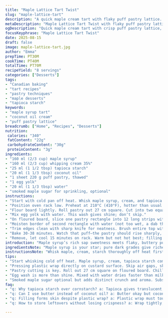 ```yaml
---
title: "Maple Lattice Tart Twist"
slug: "maple-lattice-tart"
description: "A quick maple cream tart with flaky puff pastry lattice. Cream thickened with tapioca instead of cornstarch. Butter swapped for coconut oil to add a subtle nutty aroma. Puff pastry pre-cut to speed prep. A sprinkle of smoked maple sugar instead of regular maple sugar for a smoky crunch. Cooling the cream covered in plastic wrap stops a skin forming, important for smooth texture. Oven preheated hot to get that golden caramelized puff. A lattice forms a barrier, stopping juices leaking and creating a layered crispiness contrast. Egg wash adds shine. Watch edges; too brown = overdone. Best served warm or room temp for tender-soft filling and crisp pastry contrast."
metaDescription: "Maple Lattice Tart Twist with flaky puff pastry lattice and silky tapioca-thickened cream infused with coconut oil aroma and smoky maple sugar sprinkle."
ogDescription: "Quick maple cream tart with crisp puff pastry lattice, tapioca-thickened silky filling, coconut oil aroma, and smoky maple sugar crunch. Warm or room temp serve."
focusKeyphrase: "Maple Lattice Tart Twist"
date: 2025-08-15
draft: false
image: maple-lattice-tart.jpg
author: "Emma"
prepTime: PT30M
cookTime: PT40M
totalTime: PT70M
recipeYield: "8 servings"
categories: ["Desserts"]
tags:
- "Canadian baking"
- "tart recipes"
- "pastry techniques"
- "maple desserts"
- "tapioca starch"
keywords:
- "maple syrup tart"
- "coconut oil cream"
- "puff pastry lattice"
breadcrumb: ["Home", "Recipes", "Desserts"]
nutrition: 
 calories: "340"
 fatContent: "22g"
 carbohydrateContent: "30g"
 proteinContent: "3g"
ingredients:
- "160 ml (2/3 cup) maple syrup"
- "160 ml (2/3 cup) whipping cream 35%"
- "25 ml (1 1/2 tbsp) tapioca starch"
- "20 ml (1 1/3 tbsp) coconut oil"
- "1 sheet 220 g puff pastry, thawed"
- "1 egg yolk"
- "20 ml (1 1/3 tbsp) water"
- "smoked maple sugar for sprinkling, optional"
instructions:
- "Start with cold pan off heat. Whisk maple syrup, cream, and tapioca starch until smooth. Toss in coconut oil chunks. Move to low-medium heat. Stir constantly; bubbles signal nearing boil — watch it don’t scorch. Once boiling, simmer 20 seconds, thickening into creamy custard. It should coat the spoon, heavy and smooth. Pour in bowl; press plastic wrap directly onto surface to prevent skin. Cool completely in fridge — this step’s non-negotiable for texture."
- "Position oven rack low. Preheat at 210°C (410°F), hotter than usual to give puff that golden blast."
- "Flour board lightly. Roll pastry out 27 cm square. Cut into two equal rectangles. Place on lined baking tray, cover loosely with clean towel, chill 25-30 minutes. Resting stops shrinkage and helps pastry stay crisp during cooking."
- "Mix egg yolk with water. This wash gives shine; don’t skip."
- "On floured board, slice one pastry rectangle into 12 long strips with a pizza cutter or sharp knife. Keep scraps."
- "Moisten border of second rectangle with water (not too wet, a dab then calm). Arrange 3 strips around edge to form a rim; acts like dam for filling—crucial to prevent soggy mess. Fill center evenly with chilled maple cream. Moisten rim again. Lay 5 strips diagonally, spaced evenly, pressing edges gently but firmly onto border. Wet edges again. Weave another 5 strips in opposite diagonal direction, creating a lattice. Reuse dough scraps for extra strips to fill gaps or fix edges if needed."
- "Trim edges clean with sharp knife for neatness. Brush entire top with egg wash — boosts color and seals lattice. Sprinkle lightly with smoked maple sugar for a touch of smoky caramel crunch, optional but worth it."
- "Bake 30-38 minutes. Watch that puff—the pastry should rise sharply, edges golden brown with little blister bubbles. The lattice darkens slightly, crisp and crackly. Avoid over-baking or filling will dry out and crust can burn."
- "Remove, let cool 15 minutes on rack. Warm but not hot best; filling sets but stays silky, pastry crisp but tender. Store leftovers wrapped in fridge but serve near room temp to revive crispness."
introduction: "Maple syrup’s rich sap sweetness meets flaky, buttery puff pastry in this lattice tart. I swapped cornstarch for tapioca starch once after the usual cloudiness started showing in my filling—tapioca gives silkiness, more translucent, less gummy. Coconut oil steps in for butter; adds subtle fragrance and handles heat better, less burn risk. This tart’s rhythmic contrast between tender cream and crisp lattice is a crowd-pleaser. In past batches, the filling skin formed and annoyed me, so I learned to cover with plastic wrap directly, no air gap. The lattice shielding filling stops leaks, keeps edges crisp, and visually makes the tart fancy without fuss. Smoked maple sugar topping lifts it above the typical sweetness, with crunch and gentle smoky notes."
ingredientsNote: "Maple syrup is your star; pure dark grades give richer flavor but lighter maple works too if you prefer milder. Tapioca starch is slippery but yields best non-gummy cream; cornstarch can be swapped back but watch thickening closely. Coconut oil should be refined for neutral flavor or virgin if you want slight coconut aroma—both work fine. Puff pastry—fresh, thawed well, and kept cold is crucial for those explosive layers. Egg yolk mixed with water or milk works for wash; water dries faster, milk gives richer color. Smoked maple sugar is not mandatory but elevates texture and adds complexity. If unavailable, a sprinkle of raw sugar with small pinch smoked paprika gives smoky notes. Adjust liquid quantities proportionally if substituting cream with half & half—expect slightly less richness but decent results."
instructionsNote: "Whisk maple, cream, starch thoroughly off heat first to avoid lumps. Adding fat like coconut oil gives sheen and seals filling’s texture. Monitor once on heat; slow simmer reduces ‘raw starch’ flavor, ensures thickness—you want custard that clings to spoon, no runny glaze stage. Plastic wrap pressed on cream’s surface is a classic chef trick, prevents that annoying skin forming. Don’t skip chilling; filling sets better and is easier to handle. Dye pastry on a floured surface, don’t overwork or it heats up and becomes sticky. Cutting strips evenly is key—pizza cutter is faster, sharper knives work too. Water on pastry edge acts like glue to avoid leaks, no damp or the dough will turn chewy. Weaving lattice strips diagonal way, not just criss-cross, helps structural integrity—watch the dough spacing for oven spring space. Egg wash adds golden glow, moisture to crisp layers. Bake hot and low rack to get puff pastry’s magic puff without burning top. Remove when color is golden with slight crackly bubbles. Let cool some; filling sets just right, pastry retains crisp crunch without becoming dense."
tips:
- "Start whisking cold off heat. Maple syrup, cream, tapioca starch combined first. No lumps. Adding coconut oil chunks right here seals texture later. On stove low-medium, stir constantly. Listen for soft bubbling. Don’t walk away. Near boiling means cream thickens fast then hold it. Too hot scorches flavor; not hot enough stays runny. Custard coats spoon heavy and smooth? Perfect stage to stop."
- "Pressing plastic wrap directly on custard surface. Skip air gaps, skin forms fast otherwise. Fridge chill mandatory—filling firms, easier to handle. I’ve lost batches skipping cooling. Texture noticeable; filling silky, no surface wrinkle. Cream texture improves with this step. Don’t rush; patience pays here."
- "Pastry cutting is key. Roll out 27 cm square on floured board. Chill before weaving. Cold dough essential to keep layers flaky, avoid stickiness. Use pizza cutter for even strips. Water dab on edges acts like glue. Too wet = chewy borders; too dry = leaks. Balance needed. Weaving lattice diagonally supports structure better than criss-cross; gives better oven spring and crisp contrast."
- "Egg wash is more than shine. Mixed with water dries faster than milk version but less color. Brush evenly, don’t soak pastry. Watch edges baking for first signs of burn; adjust oven rack or heat if needed. Oven at 210°C hot and rack low pushes puff pastry magic puff and caramelized color quickly. Missing these causes flat or pale crust."
- "Smoked maple sugar optional but adds distinct crunch and aroma. Substitute with raw sugar + pinch smoked paprika if unavailable. Sprinkle lightly; too much burns. Watch closely through baking toward end. Cooling 15 minutes is crucial. Filling sets just right; pastry stays crisp but not hardened. Refrigerate leftovers wrapped; warm before serving to bring back texture contrast."
faq:
- "q: Why tapioca starch over cornstarch? a: Tapioca gives translucent, silkier cream. Cornstarch can make cloudy or gummy if overcooked. Tapioca needs constant stir, watch thickening carefully. Texture difference noticeable after chilling. I flipped back and forth but tapioca wins for clarity and feel."
- "q: Can I use butter instead of coconut oil? a: Butter okay but coconut oil resists heat better. Butter risks burning; coconut adds gentle nutty aroma without overpowering. If you prefer butter, use refined and watch cooking temp lower. Oils vary in flash point; coconut better near boiling custard."
- "q: Filling forms skin despite plastic wrap? a: Plastic wrap must touch surface, no air gaps. Wrap not tight enough or chilled too warm can cause skin. If happens often, double wrap or press wrap anew mid-chill. You can also stir custard occasionally during cool to break film. Not ideal but helps."
- "q: How to store leftovers without losing crispness? a: Wrap tightly, fridge storage only. Pastry absorbs fridge moisture over time; reheat in oven briefly at moderate temp restores crisp. Microwave kills texture. Room temperature serving better than cold. Use within 2 days; longer wetter and tougher. Freeze not advised due to lattice fragility."

---
```

